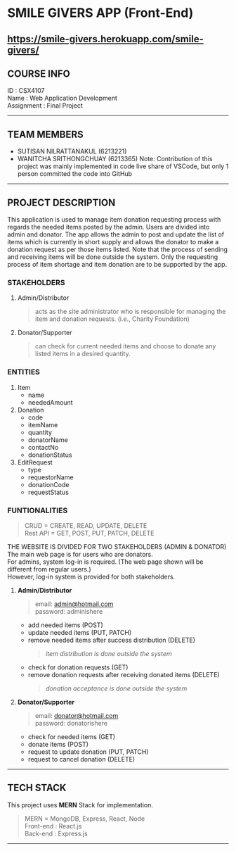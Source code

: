 # SMILE GIVERS APP (Front-End)
https://smile-givers.herokuapp.com/smile-givers/
----------------------------------------------------

## COURSE INFO
ID : CSX4107 <br />
Name : Web Application Development <br />
Assignment : Final Project

----------------------------------------------------

## TEAM MEMBERS 
- SUTISAN NILRATTANAKUL (6213221) <br />
- WANITCHA SRITHONGCHUAY (6213365) 
Note: Contribution of this project was mainly implemented in code live share of VSCode, but only 1 person committed the code into GitHub 

----------------------------------------------------

## PROJECT DESCRIPTION
This application is used to manage item donation requesting process with regards the needed items posted by the admin. Users are divided into admin and donator. The app allows the admin to post and update the list of items which is currently in short supply and allows the donator to make a donation request as per those items listed. Note that the process of sending and receiving items will be done outside the system. Only the requesting process of item shortage and item donation are to be supported by the app.

### STAKEHOLDERS
1. Admin/Distributor 
   > acts as the site administrator who is responsible for managing the item and donation requests. (i.e., Charity Foundation)
2. Donator/Supporter
   > can check for current needed items and choose to donate any listed items in a desired quantity.

### ENTITIES
1. Item
   - name
   - neededAmount
2. Donation
   - code
   - itemName
   - quantity
   - donatorName
   - contactNo
   - donationStatus
3. EditRequest
   - type
   - requestorName
   - donationCode
   - requestStatus

### FUNTIONALITIES
> CRUD = CREATE, READ, UPDATE, DELETE <br />
> Rest API = GET, POST, PUT, PATCH, DELETE

THE WEBSITE IS DIVIDED FOR TWO STAKEHOLDERS (ADMIN & DONATOR) <br />
The main web page is for users who are donators. <br />
For admins, system log-in is required. (The web page shown will be different from regular users.) <br />
However, log-in system is provided for both stakeholders.

1. **Admin/Distributor** <br />
   > email: admin@hotmail.com <br />
   > password: adminishere <br />
   - add needed items (POST)
   - update needed items (PUT, PATCH)
   - remove needed items after success distribution (DELETE) <br />
     > *item distribution is done outside the system*
   - check for donation requests (GET)
   - remove donation requests after receiving donated items (DELETE) 
     > *donation acceptance is done outside the system*
2. **Donator/Supporter** <br />
   > email: donator@hotmail.com <br />
   > password: donatorishere <br />
   - check for needed items (GET)
   - donate items (POST)
   - request to update donation (PUT, PATCH)
   - request to cancel donation (DELETE)

----------------------------------------------------

## TECH STACK
This project uses **MERN** Stack for implementation.
> MERN = MongoDB, Express, React, Node <br />
> Front-end : React.js <br />
> Back-end : Express.js

----------------------------------------------------
